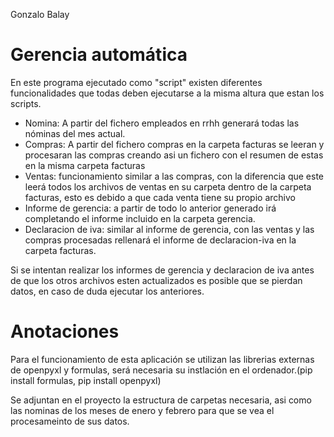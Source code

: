 Gonzalo Balay

# Gerencia automática

En este programa ejecutado como "script" existen diferentes funcionalidades que todas deben ejecutarse a la misma altura que estan los scripts. 
- Nomina: A partir del fichero empleados en rrhh generará todas las nóminas del mes actual.
- Compras: A partir del fichero compras en la carpeta facturas se leeran y procesaran las compras creando asi un fichero con el resumen de estas en la misma carpeta facturas
- Ventas: funcionamiento similar a las compras, con la diferencia que este leerá todos los archivos de ventas en su carpeta dentro de la carpeta facturas, esto es debido a que cada venta tiene su propio archivo
- Informe de gerencia: a partir de todo lo anterior generado irá completando el informe incluido en la carpeta gerencia.
- Declaracion de iva: similar al informe de gerencia, con las ventas y las compras procesadas rellenará el informe de declaracion-iva en la carpeta facturas.

Si se intentan realizar los informes de gerencia y declaracion de iva antes de que los otros archivos esten actualizados es posible que se pierdan datos, en caso de duda ejecutar los anteriores.

# Anotaciones

Para el funcionamiento de esta aplicación se utilizan las librerias externas de openpyxl y formulas, será necesaria su instlación en el ordenador.(pip install formulas, pip install openpyxl)

Se adjuntan en el proyecto la estructura de carpetas necesaria, asi como las nominas de los meses de enero y febrero para que se vea el procesameinto de sus datos.



